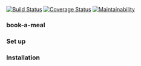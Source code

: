 [![Build Status](https://travis-ci.org/prince-curie/book-a-meal.svg?branch=develop)](https://travis-ci.org/prince-curie/book-a-meal)
[![Coverage Status](https://coveralls.io/repos/github/prince-curie/book-a-meal/badge.png?branch=develop)](https://coveralls.io/github/prince-curie/book-a-meal?branch=develop)
[![Maintainability](https://api.codeclimate.com/v1/badges/b9f61918522fe8220604/maintainability)](https://codeclimate.com/github/prince-curie/book-a-meal/maintainability)
### book-a-meal

### Set up

### Installation
